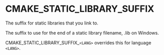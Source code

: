   

# CMAKE_STATIC_LIBRARY_SUFFIX  
The suffix for static libraries that you link to.  

The suffix to use for the end of a static library filename, .lib on
Windows.  

CMAKE_STATIC_LIBRARY_SUFFIX_```<LANG>``` overrides this for language ```<LANG>```.  

